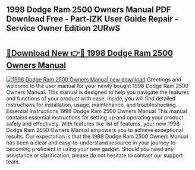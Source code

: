 ## 1998 Dodge Ram 2500 Owners Manual PDF Download Free - Part-lZK User Guide Repair - Service Owner Edition 2URwS

# <h2><a href="http://bc16704.oget.top/?id=1998+Dodge+Ram+2500+Owners+Manual">🔗Download New 👉🔴 1998 Dodge Ram 2500 Owners Manual</a></h2>

[![1998 Dodge Ram 2500 Owners Manual new download](https://i.imgur.com/5g1atiW.png)](http://bc16704.oget.top/?id=1998+Dodge+Ram+2500+Owners+Manual)
Greetings and welcome to the user manual for your newly bought 1998 Dodge Ram 2500 Owners Manual. This manual is designed to help you navigate the features and functions of your product with ease. Inside, you will find detailed instructions for installation, usage, maintenance, and troubleshooting. Essential Instructions 1998 Dodge Ram 2500 Owners Manual This manual contains essential instructions for setting up and operating your product safely and effectively. With features like list of features, your new 1998 Dodge Ram 2500 Owners Manual empowers you to achieve exceptional results. Our expectation is that the 1998 Dodge Ram 2500 Owners Manual has been a clear and easy-to-understand resource in your journey to becoming proficient in using your new gadget. Should you need any assistance or clarification, please do not hesitate to contact our support team.
